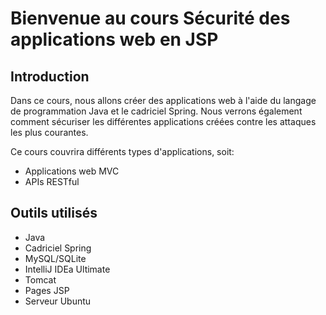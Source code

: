 # Bienvenue au cours Sécurité des applications web en JSP

## Introduction

Dans ce cours, nous allons créer des applications web à l'aide du langage de programmation Java et le cadriciel Spring. Nous verrons également comment sécuriser les différentes applications créées contre les attaques les plus courantes.

Ce cours couvrira différents types d'applications, soit:

- Applications web MVC
- APIs RESTful

## Outils utilisés

- Java
- Cadriciel Spring
- MySQL/SQLite
- IntelliJ IDEa Ultimate
- Tomcat
- Pages JSP
- Serveur Ubuntu
